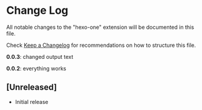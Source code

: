 # Change Log
All notable changes to the "hexo-one" extension will be documented in this file.

Check [Keep a Changelog](http://keepachangelog.com/) for recommendations on how to structure this file.

__0.0.3__: changed output text

__0.0.2__: everything works

## [Unreleased]
- Initial release